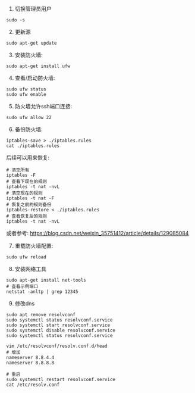 1. 切换管理员用户
```
sudo -s
```
2. 更新源
```
sudo apt-get update
```
3. 安装防火墙:
```
sudo apt-get install ufw
```
4. 查看/启动防火墙:
```
sudo ufw status
sudo ufw enable
```
5. 防火墙允许ssh端口连接:
```
sudo ufw allow 22
```
6. 备份防火墙:
```
iptables-save > ./iptables.rules
cat ./iptables.rules
```
后续可以用来恢复:
```
# 清空所有
iptables -F
# 查看下现在的规则
iptables -t nat -nvL
# 清空现在的规则
iptables -t nat -F
# 恢复之前的规则备份
iptables-restore < ./iptables.rules
# 查看恢复后的规则
iptables -t nat -nvL
```
或者参考:
https://blog.csdn.net/weixin_35751412/article/details/129085084

7. 重载防火墙配置:
```
sudo ufw reload
```
8. 安装网络工具
```
sudo apt-get install net-tools
# 查看示例端口
netstat -anltp | grep 12345
```
9. 修改dns
```
sudo apt remove resolvconf
sudo systemctl status resolvconf.service
sudo systemctl start resolvconf.service
sudo systemctl disable resolvconf.service
sudo systemctl status resolvconf.service
```
```
vim /etc/resolvconf/resolv.conf.d/head
# 增加
nameserver 8.8.4.4
nameserver 8.8.8.8
```
```
# 重启
sudo systemctl restart resolvconf.service
cat /etc/resolv.conf
```

